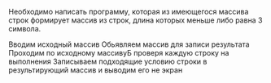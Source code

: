Необходимо написать программу, которая из имеющегося массива строк формирует массив из строк, длина которых меньше либо равна 3 символа.

Вводим исходный массив
Обьявляем массив для записи результата
Проходим по исходному массивуБ проверя каждую строку на выполнения
Записываем подходящие условию строки в результирующий массив и выводим его не экран